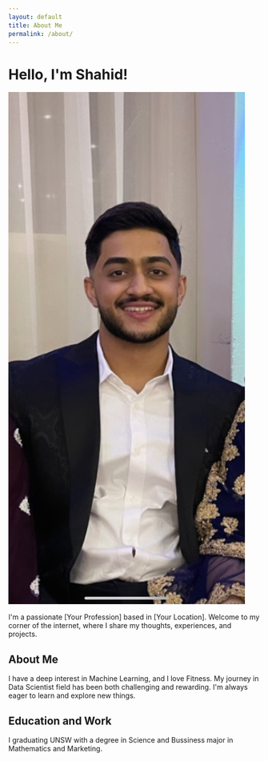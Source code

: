 ```yaml
---
layout: default
title: About Me
permalink: /about/
---
```


# Hello, I'm Shahid!

![Profile Picture](/assets/images/IMG_D8180A2D5A0F-1.jpeg)

I'm a passionate [Your Profession] based in [Your Location]. Welcome to my corner of the internet, where I share my thoughts, experiences, and projects.

## About Me

I have a deep interest in Machine Learning, and I love Fitness. My journey in Data Scientist field has been both challenging and rewarding. I'm always eager to learn and explore new things.

## Education and Work

I graduating UNSW with a degree in Science and Bussiness major in Mathematics and Marketing.